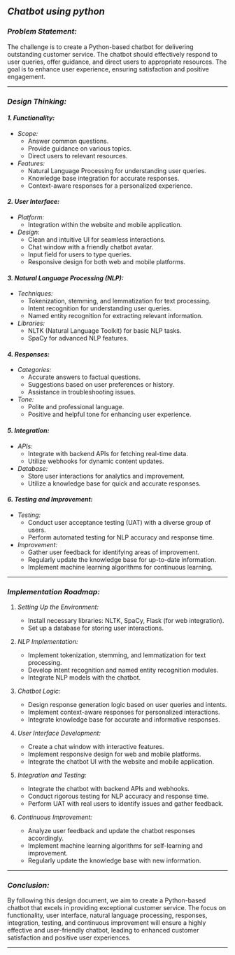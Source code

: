 *Chatbot using python*
---

### *Problem Statement:*

The challenge is to create a Python-based chatbot for delivering outstanding customer service. The chatbot should effectively respond to user queries, offer guidance, and direct users to appropriate resources. The goal is to enhance user experience, ensuring satisfaction and positive engagement.

---

### *Design Thinking:*

#### *1. Functionality:*
   - *Scope:*
     - Answer common questions.
     - Provide guidance on various topics.
     - Direct users to relevant resources.
   - *Features:*
     - Natural Language Processing for understanding user queries.
     - Knowledge base integration for accurate responses.
     - Context-aware responses for a personalized experience.

#### *2. User Interface:*
   - *Platform:*
     - Integration within the website and mobile application.
   - *Design:*
     - Clean and intuitive UI for seamless interactions.
     - Chat window with a friendly chatbot avatar.
     - Input field for users to type queries.
     - Responsive design for both web and mobile platforms.

#### *3. Natural Language Processing (NLP):*
   - *Techniques:*
     - Tokenization, stemming, and lemmatization for text processing.
     - Intent recognition for understanding user queries.
     - Named entity recognition for extracting relevant information.
   - *Libraries:*
     - NLTK (Natural Language Toolkit) for basic NLP tasks.
     - SpaCy for advanced NLP features.

#### *4. Responses:*
   - *Categories:*
     - Accurate answers to factual questions.
     - Suggestions based on user preferences or history.
     - Assistance in troubleshooting issues.
   - *Tone:*
     - Polite and professional language.
     - Positive and helpful tone for enhancing user experience.
  
#### *5. Integration:*
   - *APIs:*
     - Integrate with backend APIs for fetching real-time data.
     - Utilize webhooks for dynamic content updates.
   - *Database:*
     - Store user interactions for analytics and improvement.
     - Utilize a knowledge base for quick and accurate responses.
  
#### *6. Testing and Improvement:*
   - *Testing:*
     - Conduct user acceptance testing (UAT) with a diverse group of users.
     - Perform automated testing for NLP accuracy and response time.
   - *Improvement:*
     - Gather user feedback for identifying areas of improvement.
     - Regularly update the knowledge base for up-to-date information.
     - Implement machine learning algorithms for continuous learning.

---

### *Implementation Roadmap:*

1. *Setting Up the Environment:*
   - Install necessary libraries: NLTK, SpaCy, Flask (for web integration).
   - Set up a database for storing user interactions.

2. *NLP Implementation:*
   - Implement tokenization, stemming, and lemmatization for text processing.
   - Develop intent recognition and named entity recognition modules.
   - Integrate NLP models with the chatbot.

3. *Chatbot Logic:*
   - Design response generation logic based on user queries and intents.
   - Implement context-aware responses for personalized interactions.
   - Integrate knowledge base for accurate and informative responses.

4. *User Interface Development:*
   - Create a chat window with interactive features.
   - Implement responsive design for web and mobile platforms.
   - Integrate the chatbot UI with the website and mobile application.

5. *Integration and Testing:*
   - Integrate the chatbot with backend APIs and webhooks.
   - Conduct rigorous testing for NLP accuracy and response time.
   - Perform UAT with real users to identify issues and gather feedback.

6. *Continuous Improvement:*
   - Analyze user feedback and update the chatbot responses accordingly.
   - Implement machine learning algorithms for self-learning and improvement.
   - Regularly update the knowledge base with new information.

---

### *Conclusion:*

By following this design document, we aim to create a Python-based chatbot that excels in providing exceptional customer service. The focus on functionality, user interface, natural language processing, responses, integration, testing, and continuous improvement will ensure a highly effective and user-friendly chatbot, leading to enhanced customer satisfaction and positive user experiences.

--- 

